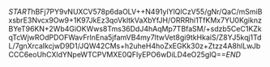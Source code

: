 $START$hBFj7PY9vNUXCV578p6daOLV++N491ylYlQlCzV55/gNr/QaC/mSmiBxsbrE3Nvcx9Ow9+1K97JkEz3qoVkltkVaXbYfJH/ORRRhi1TfKMx7YU0KgiknzBYeT96KN+2Wb4GiOKWws8Tms36DdJ4hAqMp7TBfaSM/+sdzb5CeC1KZkqTcWjwROdPDOFWavFrlnEna5jfamVB4my7ltwVet8gi9tkHkaiS/Z8YJ5kqj1TdL/7gnXrcaIkcjwD9D1/JQW42CMs+h2uheH4hoZxEGKk30z+Ztzz4A8hlLwJbCCC6eoUhCXldYNpeWTCPVMXE0QFlyEPO6wDiLD4eO25glQ==$END$